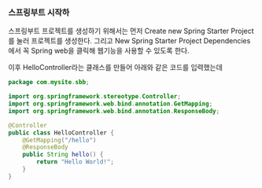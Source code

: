 <h3>스프링부트 시작하</h3>
스프링부트 프로젝트를 생성하기 위해서는 먼저 Create new Spring Starter Project를 눌러 프로젝트를 생성한다.
그리고 New Spring Starter Project Dependencies에서 꼭 Spring web을 클릭해 웹기능을 사용할 수 있도록 한다.

이후 HelloController라는 클래스를 만들어 아래와 같은 코드를 입력했는데

```java
package com.mysite.sbb;

import org.springframework.stereotype.Controller;
import org.springframework.web.bind.annotation.GetMapping;
import org.springframework.web.bind.annotation.ResponseBody;

@Controller
public class HelloController {
	@GetMapping("/hello")
	@ResponseBody
	public String hello() {
		return "Hello World!";
	}
}
```

